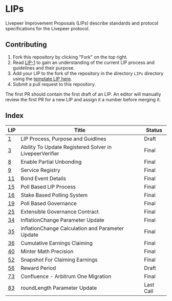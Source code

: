 # LIPs

Livepeer Improvement Proposals (LIPs) describe standards and protocol specifications for the Livepeer protocol.

## Contributing

1. Fork this repository by clicking "Fork" on the top right.
2. Read [LIP-1](LIPs/LIP-1.md) to gain an understanding of the current LIP process and guidelines and their purpose.
4. Add your LIP to the fork of the repository in the directory `LIPs` directory using the [template LIP here](LIP-X.md).
5. Submit a pull request to this repository.

The first PR should contain the first draft of an LIP. An editor will manually review the first PR for a new LIP and assign it a number before merging it.

## Index

| LIP                  | Title                                                   | Status    |
| -------------------- | ------------------------------------------------------- | --------- |
| [1](LIPs/LIP-1.md)   | LIP Process, Purpose and Guidlines                      | Draft     |
| [3](LIPs/LIP-3.md)   | Ability To Update Registered Solver in LivepeerVerifier | Final     |
| [8](LIPs/LIP-8.md)   | Enable Partial Unbonding                                | Final     |
| [9](LIPs/LIP-9.md)   | Service Registry                                        | Final     |
| [11](LIPs/LIP-11.md) | Bond Event Details                                      | Final     |
| [15](LIPs/LIP-15.md) | Poll Based LIP Process                                  | Final     |
| [16](LIPs/LIP-16.md) | Stake Based Polling System                              | Final     |
| [19](LIPs/LIP-19.md) | Poll Based Governance                                   | Final     |
| [25](LIPs/LIP-25.md) | Extensible Governance Contract                          | Final     |
| [34](LIPs/LIP-34.md) | InflationChange Parameter Update                        | Final     |
| [35](LIPs/LIP-35.md) | inflationChange Calculation and Parameter Update        | Final     |
| [36](LIPs/LIP-36.md) | Cumulative Earnings Claiming                            | Final     |
| [40](LIPs/LIP-40.md) | Minter Math Precision                                   | Final     |
| [52](LIPs/LIP-52.md) | Snapshot For Claiming Earnings                          | Final     |
| [56](LIPs/LIP-56.md) | Reward Period                                           | Draft     |
| [73](LIPs/LIP-73.md) | Confluence - Arbitrum One Migration                     | Final     |
| [83](LIPs/LIP-83.md) | roundLength Parameter Update                            | Last Call |
